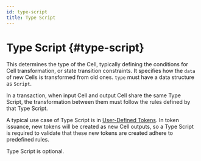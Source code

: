```yaml
---
id: type-script
title: Type Script
---
```


# Type Script {#type-script}

This determines the type of the Cell, typically defining the conditions for Cell transformation, or state transition constraints. It specifies how the `data` of new Cells is transformed from old ones. `type` must have a data structure as `Script`.

In a transaction, when input Cell and output Cell share the same Type Script, the transformation between them must follow the rules defined by that Type Script.

A typical use case of Type Script is in [User-Defined Tokens](https://docs.nervos.org/docs/concepts/glossary#user-defined-token). In token issuance, new tokens will be created as new Cell outputs, so a Type Script is required to validate that these new tokens are created adhere to predefined rules.

Type Script is optional.
